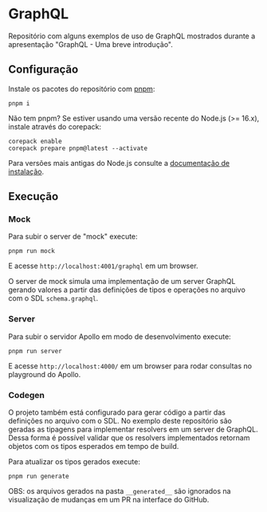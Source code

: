 # GraphQL

Repositório com alguns exemplos de uso de GraphQL mostrados durante a apresentação "GraphQL - Uma breve introdução".

## Configuração

Instale os pacotes do repositório com [pnpm](https://pnpm.io/):
```
pnpm i
```

Não tem pnpm? Se estiver usando uma versão recente do Node.js (>= 16.x), instale através do corepack:
```
corepack enable
corepack prepare pnpm@latest --activate
```

Para versões mais antigas do Node.js consulte a [documentação de instalação](https://pnpm.io/installation).

## Execução

### Mock

Para subir o server de "mock" execute:
```
pnpm run mock
```

E acesse `http://localhost:4001/graphql` em um browser.

O server de mock simula uma implementação de um server GraphQL gerando valores a partir das definições de tipos e operações no arquivo com o SDL `schema.graphql`.

### Server

Para subir o servidor Apollo em modo de desenvolvimento execute:
```
pnpm run server
```

E acesse `http://localhost:4000/` em um browser para rodar consultas no playground do Apollo.

### Codegen

O projeto também está configurado para gerar código a partir das definições no arquivo com o SDL. No exemplo deste repositório são geradas as tipagens para implementar resolvers em um server de GraphQL. Dessa forma é possível validar que os resolvers implementados retornam objetos com os tipos esperados em tempo de build.

Para atualizar os tipos gerados execute:
```
pnpm run generate
```

OBS: os arquivos gerados na pasta `__generated__` são ignorados na visualização de mudanças em um PR na interface do GitHub.
